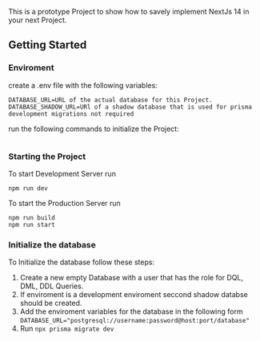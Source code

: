 This is a prototype Project to show how to savely implement NextJs 14 in your next Project. 

## Getting Started
### Enviroment
create a .env file with the following variables:
```
DATABASE_URL=URL of the actual database for this Project. 
DATABASE_SHADOW_URL=URl of a shadow database that is used for prisma development migrations not required
```

run the following commands to initialize the Project:
```

```

### Starting the Project
To start Development Server run 
```
npm run dev
```

To start the Production Server run
```
npm run build
npm run start
```

### Initialize the database
To Initialize the database follow these steps:
1) Create a new empty Database with a user that has the role for DQL, DML, DDL Queries.
2) If enviroment is a development enviroment seccond shadow databse should be created.
3) Add the enviroment variables for the database in the following form 
```DATABASE_URL="postgresql://username:password@host:port/database"```
4) Run ```npx prisma migrate dev``` 
